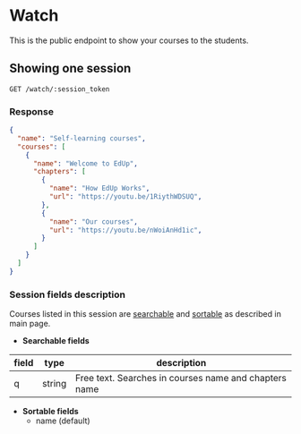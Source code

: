 # Watch

This is the public endpoint to show your courses to the students.

## Showing one session

```shell
GET /watch/:session_token
```

### Response

```json
{
  "name": "Self-learning courses",
  "courses": [
    {
      "name": "Welcome to EdUp",
      "chapters": [
        {
          "name": "How EdUp Works",
          "url": "https://youtu.be/1RiythWDSUQ",
        },
        {
          "name": "Our courses",
          "url": "https://youtu.be/nWoiAnHd1ic",
        }
      ]
    }
  ]
}
```

### Session fields description

Courses listed in this session are [searchable](/README.md#search) and [sortable](/README.md#sort) as described in main page.

* **Searchable fields**

|  field  |  type  |  description  |
|---------|--------|---------------|
| q | string | Free text. Searches in courses name and chapters name |

* **Sortable fields**
  * name (default)
